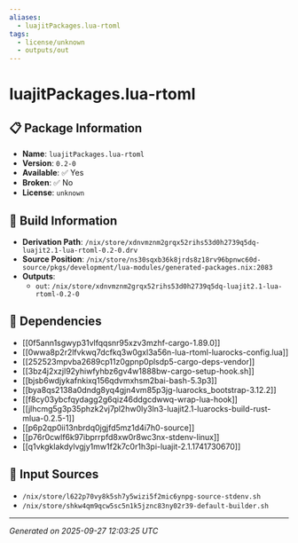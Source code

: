 ```yaml
---
aliases:
  - luajitPackages.lua-rtoml
tags:
  - license/unknown
  - outputs/out
---
```


# luajitPackages.lua-rtoml

## 📋 Package Information

- **Name**: `luajitPackages.lua-rtoml`
- **Version**: `0.2-0`
- **Available**: ✅ Yes
- **Broken**: ✅ No
- **License**: `unknown`

## 🔧 Build Information

- **Derivation Path**: `/nix/store/xdnvmznm2grqx52rihs53d0h2739q5dq-luajit2.1-lua-rtoml-0.2-0.drv`
- **Source Position**: `/nix/store/ns30sqxb36k8jrds8z18rv96bpnwc60d-source/pkgs/development/lua-modules/generated-packages.nix:2083`
- **Outputs**:
  - `out`:  `/nix/store/xdnvmznm2grqx52rihs53d0h2739q5dq-luajit2.1-lua-rtoml-0.2-0`

## 🔗 Dependencies

- [[0f5ann1sgwyp31vlfqqsnr95xzv3mzhf-cargo-1.89.0]]
- [[0wwa8p2r2lfvkwq7dcfkq3w0gxl3a56n-lua-rtoml-luarocks-config.lua]]
- [[252523mpvba2689cp11z0gpnp0plsdp5-cargo-deps-vendor]]
- [[3bz4j2xzjl92yhiwfyhbz6gv4w1888bw-cargo-setup-hook.sh]]
- [[bjsb6wdjykafnkixq156qdvmxhsm2bai-bash-5.3p3]]
- [[bya8qs2138a0dndg8yq4gjn4vm85p3jg-luarocks_bootstrap-3.12.2]]
- [[f8cy03ybcfqydagg2g6qiz46ddgcdwwq-wrap-lua-hook]]
- [[jlhcmg5g3p35phzk2vj7pl2hw0ly3ln3-luajit2.1-luarocks-build-rust-mlua-0.2.5-1]]
- [[p6p2qp0ii13nbrdq0jgjfd5mz1d4i7h0-source]]
- [[p76r0cwlf6k97ibprrpfd8xw0r8wc3nx-stdenv-linux]]
- [[q1vkgklakdylvgjy1mw1f2k7c0r1h3pi-luajit-2.1.1741730670]]

## 📁 Input Sources

- `/nix/store/l622p70vy8k5sh7y5wizi5f2mic6ynpg-source-stdenv.sh`
- `/nix/store/shkw4qm9qcw5sc5n1k5jznc83ny02r39-default-builder.sh`

---
*Generated on 2025-09-27 12:03:25 UTC*
